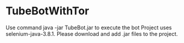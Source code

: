 # TubeBotWithTor
Use command java -jar TubeBot.jar to execute the bot
Project uses selenium-java-3.8.1. Please download and add .jar files to the project. 

